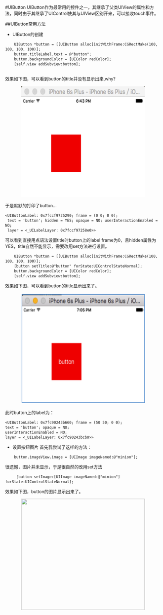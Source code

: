 #UIButton
UIButton作为最常用的控件之一，其继承了父类UIView的属性和方法，同时由于其继承了UIControl使其与UIView区别开来，可以接收touch事件。

##UIButton常用方法

- UIButton的创建

```objc
    UIButton *button = [[UIButton alloc]initWithFrame:CGRectMake(100, 100, 100, 100)];
    button.titleLabel.text = @"button";
    button.backgroundColor = [UIColor redColor];
    [self.view addSubview:button];
    
```
效果如下图，可以看到button的title并没有显示出来,why?
<div align="center">
<img src = "assets/pic2-1.png" width="400" height="360"</>
</div>


于是默默的打印了button...
```objc
<UIButtonLabel: 0x7fccf9725290; frame = (0 0; 0 0);
 text = 'button'; hidden = YES; opaque = NO; userInteractionEnabled = NO; 
 layer = <_UILabelLayer: 0x7fccf97258e0>>
```
可以看到直接用点语法设置title时button上的label frame为0，且hidden属性为YES，title自然不能显示，需要改用set方法进行设置。
```objc
    UIButton *button = [[UIButton alloc]initWithFrame:CGRectMake(100, 100, 100, 100)];
    [button setTitle:@"button" forState:UIControlStateNormal];
    button.backgroundColor = [UIColor redColor];
    [self.view addSubview:button];
```
效果如下图，可以看到button的title显示出来了。
<div align="center">
<img src = "assets/pic2-2.png" width="400" height="360"</>
</div>

此时button上的label为：
```objc
<UIButtonLabel: 0x7fc90243b660; frame = (50 50; 0 0); 
text = 'button'; opaque = NO; 
userInteractionEnabled = NO;
layer = <_UILabelLayer: 0x7fc90243bcb0>>

```

- 设置按钮图片
首先我尝试了这样的方法：
```objc
    button.imageView.image = [UIImage imageNamed:@"minion"];
```
很遗憾，图片并未显示，于是很自然的改用set方法
```objc
     [button setImage:[UIImage imageNamed:@"minion"] forState:UIControlStateNormal];
```
效果如下图，button的图片显示出来了。

<div align="center">
<img src = “assets/pic2-3.png”
 width="400" height="360"</>
</div>




